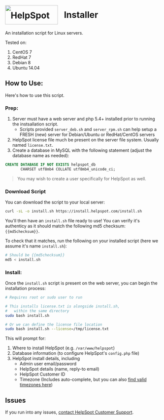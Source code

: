 

<h1 style="line-height:62px;"><img src="https://www.helpspot.com/img/logo.png" alt="HelpSpot logo" height="62" width="171" style="float: left; margin-right: 20px;"> Installer</h1>

An installation script for Linux servers.

Tested on:

1. CentOS 7
2. RedHat 7
3. Debian 8
4. Ubuntu 14.04

<!--
Notes:

RedHat/CentOS 6 fairly common, but they need php 5.4 and mysql 5.5 minimum.
That will need documentation to note that.
-->

## How to Use:

Here's how to use this script.

### Prep:

1. Server must have a web server and php 5.4+ installed prior to running the instsallation script.
    - Scripts provided `server_deb.sh` and `server_rpm.sh` can help setup a FRESH (new) server for Debian/Ubuntu or RedHat/CentOS servers
2. HelpSpot license file much be present on the server file system. Usually named `license.txt`.
3. Create a database in MySQL with the following statement (adjust the database name as needed):

```sql
CREATE DATABASE IF NOT EXISTS helpspot_db 
       CHARSET utf8mb4 COLLATE utf8mb4_unicode_ci;
```

> You may wish to create a user specifically for HelpSpot as well.

### Download Script

You can download the script to your local server:

```bash
curl -sL -o install.sh https://install.helpspot.com/install.sh
```

You'll then have an `install.sh` file ready to use! You can verify it's authenticy as it should match the following md5 checksum: `{{md5checksum}}`.

To check that it matches, run the following on your installed script (here we assume it's name `install.sh`):

```bash
# Should be {{md5checksum}}
md5 < install.sh
```

### Install:

Once the `install.sh` script is present on the web server, you can begin the installation process:

```bash
# Requires root or sudo user to run

# This installs license.txt is alongside install.sh,
#   within the same directory
sudo bash install.sh

# Or we can define the license file location
sudo bash install.sh --license=/tmp/license.txt
```

This will prompt for:

1. Where to install HelpSpot (e.g. `/var/www/helpspot`)
2. Database information (to configure HelpSpot's `config.php` file)
3. HelpSpot install details, including 
    - Admin user email/password
    - HelpSpot details (name, reply-to email)
    - HelpSpot Customer ID
    - Timezone (Includes auto-complete, but you can also [find valid timezones here](http://php.net/manual/en/timezones.php))

## Issues

If you run into any issues, [contact HelpSpot Customer Support](https://support.helpspot.com/index.php?pg=request).